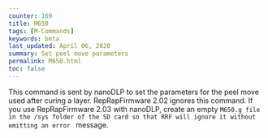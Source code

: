```yaml
---
counter: 169
title: M650
tags: [M-Commands] 
keywords: beta 
last_updated: April 06, 2020 
summary: Set peel move parameters 
permalink: M650.html
toc: false 
---
```



This command is sent by nanoDLP to set the parameters for the peel move used after curing a layer. RepRapFirmware 2.02 ignores this command. If you use RepRapFirmware 2.03 with nanoDLP, create an empty ` M650.g file in the /sys folder of the SD card so that RRF will ignore it without emitting an error  ` message.

